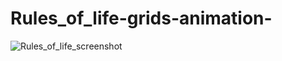 # Rules_of_life-grids-animation-

![Rules_of_life_screenshot](https://user-images.githubusercontent.com/76667866/205526395-5e22cec4-0582-4c2f-b01c-cb475b7f6911.png)
